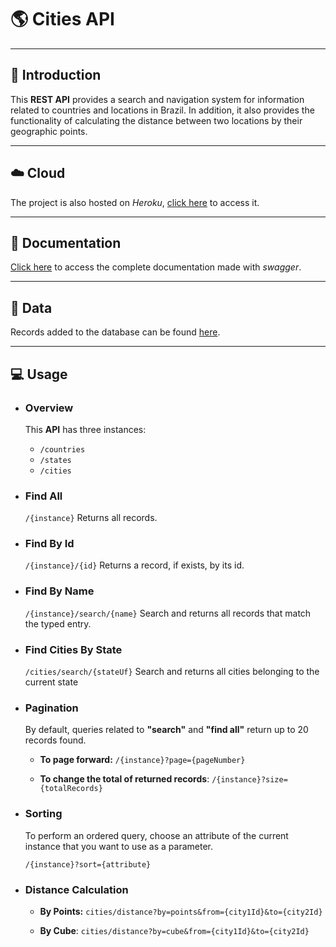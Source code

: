 # :earth_americas: Cities API
- - -
## :book: Introduction
This **REST API** provides a search and navigation system for information related to countries and locations in Brazil. In addition, it also provides the functionality of calculating the distance between two locations by their geographic points.
- - -
## :cloud: Cloud

The project is also hosted on *Heroku*, [click here](https://cities-system-api.herokuapp.com/cities) to access it.
- - -
## :green_book: Documentation

[Click here](https://cities-system-api.herokuapp.com/swagger-ui.html) to access the complete documentation made with *swagger*.

---
## :paperclip: Data

Records added to the database can be found [here](https://github.com/chinnonsantos/sql-paises-estados-cidades/tree/master/PostgreSQL).
- - -
## :computer: Usage

- ### **Overview**
  This **API** has three instances:
  - ```/countries```
  - ```/states```
  - ```/cities```

- ### **Find All**
    ```/{instance}```
    Returns all records.

- ### **Find By Id**
    ```/{instance}/{id}```
    Returns a record, if exists, by its id.

- ### **Find By Name**
  ```/{instance}/search/{name}```
    Search and returns all records that match the typed entry.

- ### **Find Cities By State**
  ```/cities/search/{stateUf}```
    Search and returns all cities belonging to the current state

- ### **Pagination**
  By default, queries related to **"search"** and **"find all"** return up to 20 records found.
  
  - **To page forward:**
  ```/{instance}?page={pageNumber}```
  
  - **To change the total of returned records**:
  ```/{instance}?size={totalRecords}```

- ### **Sorting**
  To perform an ordered query, choose an attribute of the current instance that you want to use as a parameter.
  
  ```/{instance}?sort={attribute}```

- ### **Distance Calculation**

  - **By Points:**
  ```cities/distance?by=points&from={city1Id}&to={city2Id}```
  
  - **By Cube**: 
  ```cities/distance?by=cube&from={city1Id}&to={city2Id}```
